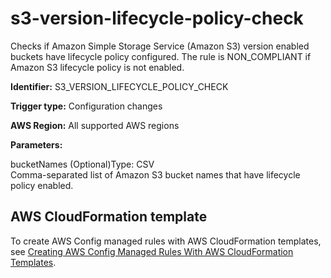 # s3\-version\-lifecycle\-policy\-check<a name="s3-version-lifecycle-policy-check"></a>

Checks if Amazon Simple Storage Service \(Amazon S3\) version enabled buckets have lifecycle policy configured\. The rule is NON\_COMPLIANT if Amazon S3 lifecycle policy is not enabled\. 

**Identifier:** S3\_VERSION\_LIFECYCLE\_POLICY\_CHECK

**Trigger type:** Configuration changes

**AWS Region:** All supported AWS regions

**Parameters:**

bucketNames \(Optional\)Type: CSV  
Comma\-separated list of Amazon S3 bucket names that have lifecycle policy enabled\.

## AWS CloudFormation template<a name="w76aac11c31c17b7d461c15"></a>

To create AWS Config managed rules with AWS CloudFormation templates, see [Creating AWS Config Managed Rules With AWS CloudFormation Templates](aws-config-managed-rules-cloudformation-templates.md)\.